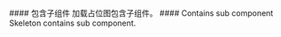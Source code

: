 <cn>
#### 包含子组件
加载占位图包含子组件。
</cn>

<us>
#### Contains sub component
Skeleton contains sub component.
</us>
